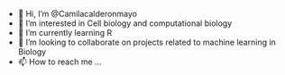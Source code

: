 - 👋 Hi, I’m @Camilacalderonmayo
- 👀 I’m interested in Cell biology and computational biology
- 🌱 I’m currently learning R 
- 💞️ I’m looking to collaborate on projects related to machine learning in Biology
- 📫 How to reach me ...

<!---
Camilacalderonmayo/Camilacalderonmayo is a ✨ special ✨ repository because its `README.md` (this file) appears on your GitHub profile.
You can click the Preview link to take a look at your changes.
--->
